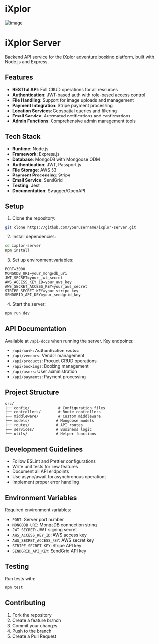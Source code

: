 # iXplor

[![image](https://ixplor-profile-s3-bucket-02.s3.us-east-2.amazonaws.com/373bfa62bf4ee07e57b4e.png)](https://ixplor.app)
# iXplor Server

Backend API service for the iXplor adventure booking platform, built with Node.js and Express.

## Features

- **RESTful API**: Full CRUD operations for all resources
- **Authentication**: JWT-based auth with role-based access control
- **File Handling**: Support for image uploads and management
- **Payment Integration**: Stripe payment processing
- **Location Services**: Geospatial queries and filtering
- **Email Service**: Automated notifications and confirmations
- **Admin Functions**: Comprehensive admin management tools

## Tech Stack

- **Runtime**: Node.js
- **Framework**: Express.js
- **Database**: MongoDB with Mongoose ODM
- **Authentication**: JWT, Passport.js
- **File Storage**: AWS S3
- **Payment Processing**: Stripe
- **Email Service**: SendGrid
- **Testing**: Jest
- **Documentation**: Swagger/OpenAPI

## Setup

1. Clone the repository:
```bash
git clone https://github.com/yourusername/ixplor-server.git
```

2. Install dependencies:
```bash
cd ixplor-server
npm install
```

3. Set up environment variables:
```env
PORT=3000
MONGODB_URI=your_mongodb_uri
JWT_SECRET=your_jwt_secret
AWS_ACCESS_KEY_ID=your_aws_key
AWS_SECRET_ACCESS_KEY=your_aws_secret
STRIPE_SECRET_KEY=your_stripe_key
SENDGRID_API_KEY=your_sendgrid_key
```

4. Start the server:
```bash
npm run dev
```

## API Documentation

Available at `/api-docs` when running the server. Key endpoints:

- `/api/auth`: Authentication routes
- `/api/vendors`: Vendor management
- `/api/products`: Product CRUD operations
- `/api/bookings`: Booking management
- `/api/users`: User administration
- `/api/payments`: Payment processing

## Project Structure

```
src/
├── config/             # Configuration files
├── controllers/        # Route controllers
├── middleware/         # Custom middleware
├── models/            # Mongoose models
├── routes/            # API routes
├── services/          # Business logic
└── utils/             # Helper functions
```

## Development Guidelines

- Follow ESLint and Prettier configurations
- Write unit tests for new features
- Document all API endpoints
- Use async/await for asynchronous operations
- Implement proper error handling

## Environment Variables

Required environment variables:

- `PORT`: Server port number
- `MONGODB_URI`: MongoDB connection string
- `JWT_SECRET`: JWT signing secret
- `AWS_ACCESS_KEY_ID`: AWS access key
- `AWS_SECRET_ACCESS_KEY`: AWS secret key
- `STRIPE_SECRET_KEY`: Stripe API key
- `SENDGRID_API_KEY`: SendGrid API key

## Testing

Run tests with:
```bash
npm test
```

## Contributing

1. Fork the repository
2. Create a feature branch
3. Commit your changes
4. Push to the branch
5. Create a Pull Request

